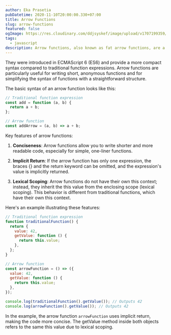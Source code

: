 ```yaml
---
author: Eka Prasetia
pubDatetime: 2020-11-10T20:00:00.330+07:00
title: Arrow Functions
slug: arrow-functions
featured: false
ogImage: https://res.cloudinary.com/ddjsyskef/image/upload/v1707199359/prasetia-me/arrow-function.png
tags:
  - javascript
description: Arrow functions, also known as fat arrow functions, are a concise way to write functions in JavaScript.
---
```


They were introduced in ECMAScript 6 (ES6) and provide a more compact syntax compared to traditional function expressions. Arrow functions are particularly useful for writing short, anonymous functions and for simplifying the syntax of functions with a straightforward structure.

The basic syntax of an arrow function looks like this:

```javascript
// Traditional function expression
const add = function (a, b) {
  return a + b;
};

// Arrow function
const addArrow = (a, b) => a + b;
```

Key features of arrow functions:

1. **Conciseness**: Arrow functions allow you to write shorter and more readable code, especially for simple, one-liner functions.

2. **Implicit Return**: If the arrow function has only one expression, the braces {} and the return keyword can be omitted, and the expression's value is implicitly returned.

3. **Lexical Scoping**: Arrow functions do not have their own this context; instead, they inherit the this value from the enclosing scope (lexical scoping). This behavior is different from traditional functions, which have their own this context.

Here's an example illustrating these features:

```javascript
// Traditional function expression
function traditionalFunction() {
  return {
    value: 42,
    getValue: function () {
      return this.value;
    },
  };
}

// Arrow function
const arrowFunction = () => ({
  value: 42,
  getValue: function () {
    return this.value;
  },
});

console.log(traditionalFunction().getValue()); // Outputs 42
console.log(arrowFunction().getValue()); // Outputs 42
```

In the example, the arrow function `arrowFunction` uses implicit return, making the code more concise. The getValue method inside both objects refers to the same this value due to lexical scoping.
